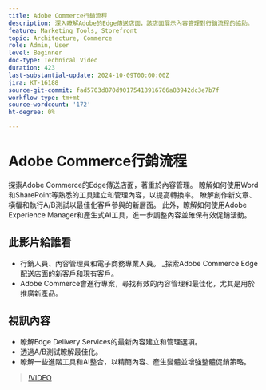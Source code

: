 ```yaml
---
title: Adobe Commerce行銷流程
description: 深入瞭解Adobe的Edge傳送店面，該店面展示內容管理對行銷流程的協助。
feature: Marketing Tools, Storefront
topic: Architecture, Commerce
role: Admin, User
level: Beginner
doc-type: Technical Video
duration: 423
last-substantial-update: 2024-10-09T00:00:00Z
jira: KT-16188
source-git-commit: fad5703d870d90175418916766a83942dc3e7b7f
workflow-type: tm+mt
source-wordcount: '172'
ht-degree: 0%

---
```



# Adobe Commerce行銷流程

探索Adobe Commerce的Edge傳送店面，著重於內容管理。 瞭解如何使用Word和SharePoint等熟悉的工具建立和管理內容，以提高轉換率。 瞭解創作新文章、橫幅和執行A/B測試以最佳化客戶參與的新層面。 此外，瞭解如何使用Adobe Experience Manager和產生式AI工具，進一步調整內容並確保有效促銷活動。

## 此影片給誰看

- 行銷人員、內容管理員和電子商務專業人員。
_探索Adobe Commerce Edge配送店面的新客戶和現有客戶。
- Adobe Commerce會進行專案，尋找有效的內容管理和最佳化，尤其是用於推廣新產品。

## 視訊內容

- 瞭解Edge Delivery Services的最新內容建立和管理選項。
- 透過A/B測試瞭解最佳化。
- 瞭解一些進階工具和AI整合，以精簡內容、產生變體並增強整體促銷策略。

>[!VIDEO](https://video.tv.adobe.com/v/3433543?learn=on&captions=chi_hant)
